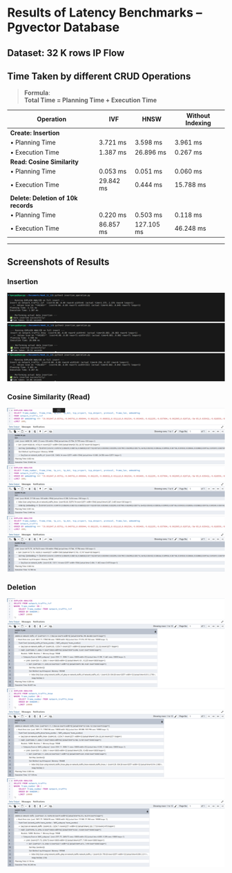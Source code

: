 # Results of Latency Benchmarks – Pgvector Database

## Dataset: 32 K rows IP Flow

## Time Taken by different CRUD Operations

> **Formula**:  
> **Total Time = Planning Time + Execution Time**

| **Operation**             | **IVF**            | **HNSW**           | **Without Indexing**   |
|--------------------------|--------------------|--------------------|------------------------|
| **Create: Insertion**    |                    |                    |                        |
| • Planning Time          | 3.721 ms           | 3.598 ms           | 3.961 ms               |
| • Execution Time         | 1.387 ms            | 26.896 ms            | 0.267 ms                |
| **Read: Cosine Similarity** |                |                    |                        |
| • Planning Time          | 0.053 ms           | 0.051 ms           | 0.060 ms               |
| • Execution Time         | 29.842 ms             | 0.444 ms              | 15.788 ms                 |
| **Delete: Deletion of 10k records** |         |                    |                        |
| • Planning Time          | 0.220 ms           | 0.503 ms           | 0.118 ms               |
| • Execution Time         | 86.857 ms            | 127.105 ms            | 46.248 ms                |

---

## Screenshots of Results

### Insertion

![Insertion IVF](Screenshots/insert_ivf.png)
![Insertion HNSW](Screenshots/insert_hnsw.png)
![Insertion Without Indexing](Screenshots/insert_without.png)

### Cosine Similarity (Read)

![Cosine IVF](Screenshots/cosine_ivf.png)
![Cosine HNSW](Screenshots/cosine_hnsw.png)
![Cosine Without Indexing](Screenshots/cosine_without.png)

### Deletion

![Delete IVF](Screenshots/delete_ivf.png)
![Delete HNSW](Screenshots/delete_hnsw.png)
![Delete Without Indexing](Screenshots/delete_without.png)
